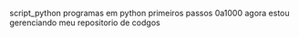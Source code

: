 script_python
 programas em python primeiros passos 0a1000
 agora estou gerenciando meu repositorio de codgos 